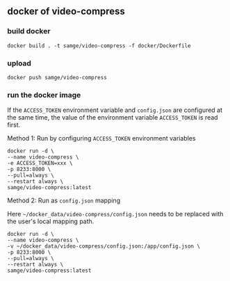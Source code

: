 ## docker of video-compress

### build docker
```shell
docker build . -t samge/video-compress -f docker/Dockerfile
```

### upload
```shell
docker push samge/video-compress
```

### run the docker image
If the `ACCESS_TOKEN` environment variable and `config.json` are configured at the same time, the value of the environment variable `ACCESS_TOKEN` is read first.

Method 1: Run by configuring `ACCESS_TOKEN` environment variables
```shell
docker run -d \
--name video-compress \
-e ACCESS_TOKEN=xxx \
-p 8233:8000 \
--pull=always \
--restart always \
samge/video-compress:latest
```

Method 2: Run as `config.json` mapping

Here `~/docker_data/video-compress/config.json` needs to be replaced with the user's local mapping path.
```shell
docker run -d \
--name video-compress \
-v ~/docker_data/video-compress/config.json:/app/config.json \
-p 8233:8000 \
--pull=always \
--restart always \
samge/video-compress:latest
```